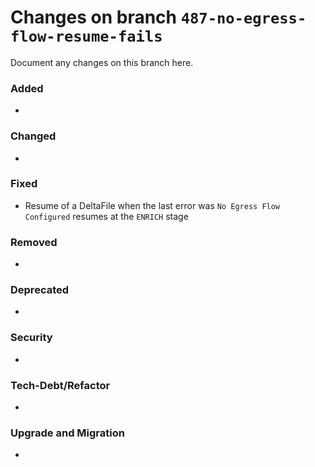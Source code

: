 # Changes on branch `487-no-egress-flow-resume-fails`
Document any changes on this branch here.
### Added
- 

### Changed
- 

### Fixed
- Resume of a DeltaFile when the last error was `No Egress Flow Configured` resumes at the `ENRICH` stage

### Removed
- 

### Deprecated
- 

### Security
- 

### Tech-Debt/Refactor
- 

### Upgrade and Migration
- 
